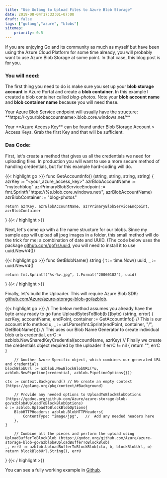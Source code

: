 ```yaml
---
title: "Use Golang to Upload Files to Azure Blob Storage"
date: 2019-08-04T17:33:01+07:00
draft: false
tags: ["golang","azure", "blobs"]
sitemap: 
    priority: 0.5
---
```


If you are enjoying Go and its community as much as myself but have been using the Azure Cloud Platform for some time already, you will probably want to use Azure Blob Storage at some point. In that case, this blog post is for you.

### You will need:
The first thing you need to do is make sure you set up your **blob storage account** in Azure Portal and create a **blob container**. In this example I created a blob container called *blog-photos*. Note your **blob account name** and **blob container name** because you will need these. 
  
<div>Your Azure Blob Service endpoint will usually have the structure: </div>**https://&lt;yourblobaccountname&gt;.blob.core.windows.net/**
<p>  </p>
Your **Azure Access Key** can be found under Blob Storage Account > Access Keys. Grab the first Key and that will be sufficient. 

### Das Code:
First, let's create a method that gives us all the credentials we need for uploading files. In production you will want to use a more secure method of handling credentials, but for this example hard-coding will do. 

{{< highlight go >}}
func GetAccountInfo() (string, string, string, string) {
	azrKey := "<your_azure_access_key>"
	azrBlobAccountName := "mytechblog"
	azrPrimaryBlobServiceEndpoint := fmt.Sprintf("https://%s.blob.core.windows.net/", azrBlobAccountName)
	azrBlobContainer := "blog-photos"

	return azrKey, azrBlobAccountName, azrPrimaryBlobServiceEndpoint, azrBlobContainer
}
{{< / highlight >}}

Next, let's come up with a file name structure for our blobs. Since my sample app will upload all jpeg images in a folder, this small method will do the trick for me; a combination of date and  UUID. (The code below uses the package [github.com/gofrs/uuid](github.com/gofrs/uuid), you will need to install it to use uuid.NewV4())

{{< highlight go >}}
func GetBlobName() string {
	t := time.Now()
	uuid, _ := uuid.NewV4()

	return fmt.Sprintf("%s-%v.jpg", t.Format("20060102"), uuid)
}
{{< / highlight >}}

Finally, let's build the Uploader. This will require Azure Blob SDK: [github.com/Azure/azure-storage-blob-go/azblob](github.com/Azure/azure-storage-blob-go/azblob). 

{{< highlight go >}}
// The below method assumes you already have the byte array ready to go
func UploadBytesToBlob(b []byte) (string, error) {
	azrKey, accountName, endPoint, container := GetAccountInfo()    // This is our account info method
	u, _ := url.Parse(fmt.Sprint(endPoint, container, "/", GetBlobName()))  // This uses our Blob Name Generator to create individual blob urls
	credential, errC := azblob.NewSharedKeyCredential(accountName, azrKey)  // Finally we create the credentials object required by the uploader
	if errC != nil {
		return "", errC
	}

        // Another Azure Specific object, which combines our generated URL and credentials
	blockBlobUrl := azblob.NewBlockBlobURL(*u, azblob.NewPipeline(credential, azblob.PipelineOptions{}))    

	ctx := context.Background() // We create an empty context (https://golang.org/pkg/context/#Background)

        // Provide any needed options to UploadToBlockBlobOptions (https://godoc.org/github.com/Azure/azure-storage-blob-go/azblob#UploadToBlockBlobOptions)
	o := azblob.UploadToBlockBlobOptions{
		BlobHTTPHeaders: azblob.BlobHTTPHeaders{
			ContentType: "image/jpg",   //  Add any needed headers here
		},
	}

        // Combine all the pieces and perform the upload using UploadBufferToBlockBlob (https://godoc.org/github.com/Azure/azure-storage-blob-go/azblob#UploadBufferToBlockBlob)
	_, errU := azblob.UploadBufferToBlockBlob(ctx, b, blockBlobUrl, o)  
	return blockBlobUrl.String(), errU
}
{{< / highlight >}}

You can see a fully working example in [Github](https://github.com/inemtsev/go_blob_uploader/blob/master/main.go). 